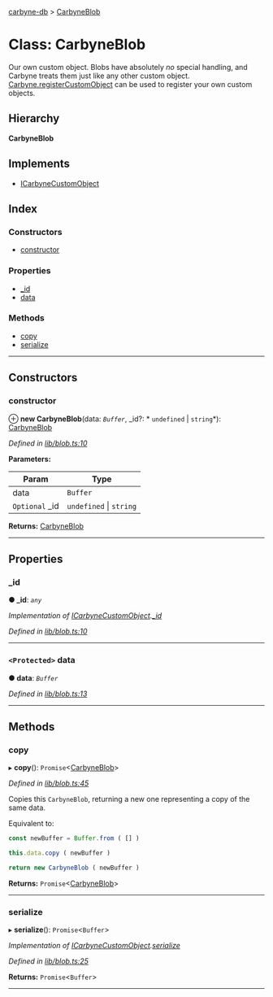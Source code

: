 [carbyne-db](../README.md) > [CarbyneBlob](../classes/carbyneblob.md)

# Class: CarbyneBlob

Our own custom object. Blobs have absolutely _no_ special handling, and Carbyne treats them just like any other custom object. [Carbyne.registerCustomObject](carbyne.md#registercustomobject) can be used to register your own custom objects.

## Hierarchy

**CarbyneBlob**

## Implements

* [ICarbyneCustomObject](../interfaces/icarbynecustomobject.md)

## Index

### Constructors

* [constructor](carbyneblob.md#constructor)

### Properties

* [_id](carbyneblob.md#_id)
* [data](carbyneblob.md#data)

### Methods

* [copy](carbyneblob.md#copy)
* [serialize](carbyneblob.md#serialize)

---

## Constructors

<a id="constructor"></a>

###  constructor

⊕ **new CarbyneBlob**(data: *`Buffer`*, _id?: * `undefined` &#124; `string`*): [CarbyneBlob](carbyneblob.md)

*Defined in [lib/blob.ts:10](https://github.com/allotropelabs/carbyne/blob/1dacc52/lib/blob.ts#L10)*

**Parameters:**

| Param | Type |
| ------ | ------ |
| data | `Buffer` |
| `Optional` _id |  `undefined` &#124; `string`|

**Returns:** [CarbyneBlob](carbyneblob.md)

___

## Properties

<a id="_id"></a>

###  _id

**● _id**: *`any`*

*Implementation of [ICarbyneCustomObject](../interfaces/icarbynecustomobject.md).[_id](../interfaces/icarbynecustomobject.md#_id)*

*Defined in [lib/blob.ts:10](https://github.com/allotropelabs/carbyne/blob/1dacc52/lib/blob.ts#L10)*

___
<a id="data"></a>

### `<Protected>` data

**● data**: *`Buffer`*

*Defined in [lib/blob.ts:13](https://github.com/allotropelabs/carbyne/blob/1dacc52/lib/blob.ts#L13)*

___

## Methods

<a id="copy"></a>

###  copy

▸ **copy**(): `Promise`<[CarbyneBlob](carbyneblob.md)>

*Defined in [lib/blob.ts:45](https://github.com/allotropelabs/carbyne/blob/1dacc52/lib/blob.ts#L45)*

Copies this `CarbyneBlob`, returning a new one representing a copy of the same data.

Equivalent to:

```typescript
const newBuffer = Buffer.from ( [] )

this.data.copy ( newBuffer )

return new CarbyneBlob ( newBuffer )
```

**Returns:** `Promise`<[CarbyneBlob](carbyneblob.md)>

___
<a id="serialize"></a>

###  serialize

▸ **serialize**(): `Promise`<`Buffer`>

*Implementation of [ICarbyneCustomObject](../interfaces/icarbynecustomobject.md).[serialize](../interfaces/icarbynecustomobject.md#serialize)*

*Defined in [lib/blob.ts:25](https://github.com/allotropelabs/carbyne/blob/1dacc52/lib/blob.ts#L25)*

**Returns:** `Promise`<`Buffer`>

___

